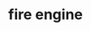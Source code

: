 ---
layout: smileys&emotion
title: fire engine
emoji: fire_engine
permalink: 🚒.html
image: assets/img/3moji/fire_engine.png
---